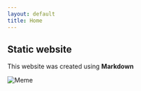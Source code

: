 ```yaml
---
layout: default
title: Home
---
```


## Static website 

This website was created using **Markdown**

![Meme](https://i.redd.it/9cx9kcekmtwe1.png)